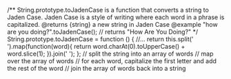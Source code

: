 /**
String.prototype.toJadenCase is a function that converts a string to Jaden Case.
Jaden Case is a style of writing where each word in a phrase is capitalized.
@returns {string} a new string in Jaden Case
@example
"how are you doing?".toJadenCase();
// returns "How Are You Doing?"
*/
String.prototype.toJadenCase = function () {
//...
return this.split(' ').map(function(word){
return word.charAt(0).toUpperCase() + word.slice(1);
}).join(' ');
};
// split the string into an array of words
// map over the array of words
// for each word, capitalize the first letter and add the rest of the word
// join the array of words back into a string
